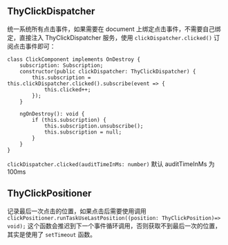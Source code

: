 ## ThyClickDispatcher

统一系统所有点击事件，如果需要在 document 上绑定点击事件，不需要自己绑定，直接注入 ThyClickDispatcher 服务，使用 `clickDispatcher.clicked()` 订阅点击事件即可：

```
class ClickComponent implements OnDestroy {
    subscription: Subscription;
    constructor(public clickDispatcher: ThyClickDispatcher) {
        this.subscription = this.clickDispatcher.clicked().subscribe(event => {
            this.clicked++;
        });
    }

    ngOnDestroy(): void {
        if (this.subscription) {
            this.subscription.unsubscribe();
            this.subscription = null;
        }
    }
}
```
`clickDispatcher.clicked(auditTimeInMs: number)` 默认 auditTimeInMs 为 100ms

## ThyClickPositioner

记录最后一次点击的位置，如果点击后需要使用调用 
`clickPositioner.runTaskUseLastPosition((position: ThyClickPosition)=> void);`
这个函数会推迟到下一个事件循环调用，否则获取不到最后一次的位置，其实是使用了 `setTimeout` 函数。
